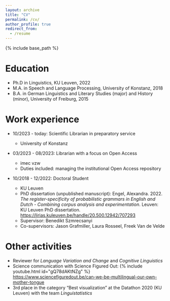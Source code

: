 ```yaml
---
layout: archive
title: "CV"
permalink: /cv/
author_profile: true
redirect_from:
  - /resume
---
```


{% include base_path %}

Education
======
* Ph.D in Linguistics, KU Leuven, 2022
* M.A. in Speech and Language Processing, University of Konstanz, 2018
* B.A. in German Linguistics and Literary Studies (major) and History (minor), University of Freiburg, 2015

Work experience
======
* 10/2023 - today: Scientific Librarian in preparatory service
  * University of Konstanz

* 03/2023 - 08/2023: Librarian with a focus on Open Access
  * imec vzw
  * Duties included: managing the institutional Open Access repository

* 10/2018 - 12/2022: Doctoral Student
  * KU Leuven
  * PhD dissertation (unpublished manuscript): Engel, Alexandra. 2022. *The register-specificity of probabilistic grammars in English and Dutch - Combining corpus analysis and experimentation*. Leuven: KU Leuven PhD dissertation. https://lirias.kuleuven.be/handle/20.500.12942/707293
  * Supervisor: Benedikt Szmrecsanyi
  * Co-supervisors: Jason Grafmiller, Laura Rosseel, Freek Van de Velde
  

Other activities
======
* Reviewer for *Language Variation and Change* and *Cognitive Linguistics*
* Science communication with Science Figured Out: 
{% include youtube.html id="gQ78dAKtNZg" %}
https://www.sciencefiguredout.be/can-we-be-multilingual-our-own-mother-tongue
* 3rd place in the category “Best visualization” at the Datathon 2020 (KU Leuven) with the team *Linguistatistics*

  
